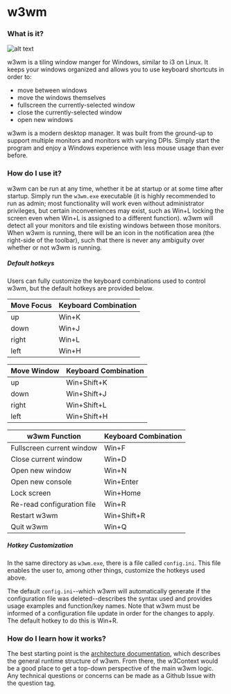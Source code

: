 # w3wm

### What is it?
![alt text](https://github.com/Khouderchah-Alex/w3wm/blob/master/docs/images/w3wm_Intro.gif "Intro GIF")

w3wm is a tiling window manger for Windows, similar to i3 on Linux.
It keeps your windows organized and allows you to use keyboard shortcuts in order to:
* move between windows
* move the windows themselves
* fullscreen the currently-selected window
* close the currently-selected window
* open new windows

w3wm is a modern desktop manager.
It was built from the ground-up to support multiple monitors and monitors with varying DPIs.
Simply start the program and enjoy a Windows experience with less mouse usage than ever before.

### How do I use it?
w3wm can be run at any time, whether it be at startup or at some time after startup.
Simply run the `w3wm.exe` executable (it is highly recommended to run as admin; most functionality will work even without administrator privileges, but certain inconveniences may exist, such as Win+L locking the screen even when Win+L is assigned to a different function).
w3wm will detect all your monitors and tile existing windows between those monitors.
When w3wm is running, there will be an icon in the notification area (the right-side of the toolbar), such that there is never any ambiguity over whether or not w3wm is running.

##### Default hotkeys
Users can fully customize the keyboard combinations used to control w3wm, but the default hotkeys are provided below.

Move Focus | Keyboard Combination
--- | ---
up | Win+K
down | Win+J
right | Win+L
left | Win+H

Move Window | Keyboard Combination
--- | ---
up | Win+Shift+K
down | Win+Shift+J
right | Win+Shift+L
left | Win+Shift+H

w3wm Function | Keyboard Combination
--- | ---
Fullscreen current window | Win+F
Close current window | Win+D
Open new window | Win+N
Open new console | Win+Enter
Lock screen | Win+Home
Re-read configuration file | Win+R
Restart w3wm | Win+Shift+R
Quit w3wm | Win+Q

##### Hotkey Customization
In the same directory as `w3wm.exe`, there is a file called `config.ini`.
This file enables the user to, among other things, customize the hotkeys used above.

The default `config.ini`--which w3wm will automatically generate if the configuration file was deleted--describes the syntax used and provides usage examples and function/key names.
Note that w3wm must be informed of a configuration file update in order for the changes to apply.
The default hotkey to do this is Win+R.

### How do I learn how it works?
The best starting point is the
[architecture documentation](https://github.com/Khouderchah-Alex/w3wm/blob/master/docs/Architecture.md), 
which describes the general runtime structure of w3wm. From there, the w3Context would be a good place 
to get a top-down perspective of the main w3wm logic. Any technical questions or concerns can be made as 
a Github Issue with the question tag.
